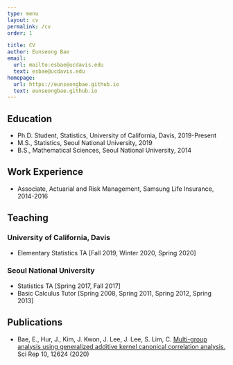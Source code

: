 ```yaml
---
type: menu
layout: cv
permalink: /cv
order: 1

title: CV
author: Eunseong Bae
email:
  url: mailto:esbae@ucdavis.edu
  text: esbae@ucdavis.edu
homepage:
  url: https://eunseongbae.github.io
  text: eunseongbae.github.io
---
```


## Education
- Ph.D. Student, Statistics, University of California, Davis, 2019-Present
- M.S., Statistics, Seoul National University, 2019
- B.S., Mathematical Sciences, Seoul National University, 2014

## Work Experience
- Associate, Actuarial and Risk Management, Samsung Life Insurance, 2014-2016

## Teaching

### University of California, Davis
- Elementary Statistics TA [Fall 2019, Winter 2020, Spring 2020]

### Seoul National University
- Statistics TA [Spring 2017, Fall 2017]
- Basic Calculus Tutor [Spring 2008, Spring 2011, Spring 2012, Spring 2013]

## Publications
- Bae, E., Hur, J., Kim, J. Kwon, J. Lee, J. Lee, S. Lim, C. <a href="https://www.nature.com/articles/s41598-020-69575-x" target="_blank" rel="noopener noreferrer">Multi-group analysis using generalized additive kernel canonical correlation analysis.</a> Sci Rep 10, 12624 (2020)